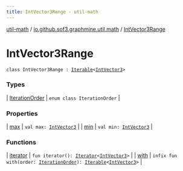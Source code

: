 ```yaml
---
title: IntVector3Range - util-math
---
```


[util-math](../../index.html) / [io.github.sof3.graphmine.util.math](../index.html) / [IntVector3Range](./index.html)

# IntVector3Range

`class IntVector3Range : `[`Iterable`](https://kotlinlang.org/api/latest/jvm/stdlib/kotlin.collections/-iterable/index.html)`<`[`IntVector3`](../-int-vector3/index.html)`>`

### Types

| [IterationOrder](-iteration-order/index.html) | `enum class IterationOrder` |

### Properties

| [max](max.html) | `val max: `[`IntVector3`](../-int-vector3/index.html) |
| [min](min.html) | `val min: `[`IntVector3`](../-int-vector3/index.html) |

### Functions

| [iterator](iterator.html) | `fun iterator(): `[`Iterator`](https://kotlinlang.org/api/latest/jvm/stdlib/kotlin.collections/-iterator/index.html)`<`[`IntVector3`](../-int-vector3/index.html)`>` |
| [with](with.html) | `infix fun with(order: `[`IterationOrder`](-iteration-order/index.html)`): `[`Iterable`](https://kotlinlang.org/api/latest/jvm/stdlib/kotlin.collections/-iterable/index.html)`<`[`IntVector3`](../-int-vector3/index.html)`>` |

